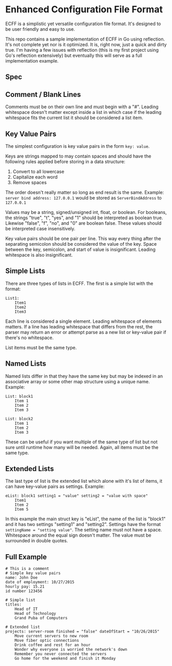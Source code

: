 Enhanced Configuration File Format
==================================

ECFF is a simplistic yet versatile configuration file format. It's designed to be user friendly and easy to use.

This repo contains a sample implementation of ECFF in Go using reflection. It's not complete yet nor is it optimized. It is, right now, just a quick and dirty true. I'm having a few issues with reflection (this is my first project using Go's reflection extensively) but eventually this will serve as a full implementation example.

Spec
----

Comment / Blank Lines
---------------------

Comments must be on their own line and must begin with a "#". Leading whitespace doesn't matter except inside a list in which case if the leading whitespace fits the current list it should be considered a list item.

Key Value Pairs
---------------

The simplest configuration is key value pairs in the form `key: value`.

Keys are strings mapped to may contain spaces and should have the following rules applied before storing in a data structure:

1. Convert to all lowercase
2. Capitalize each word
3. Remove spaces

The order doesn't really matter so long as end result is the same. Example: `server bind address: 127.0.0.1` would be stored as `ServerBindAddress` to `127.0.0.1`

Values may be a string, signed/unsigned int, float, or boolean. For booleans, the strings "true", "t", "yes", and "1" should be interpreted as boolean true. Likewise "false", "f", "no", and "0" are boolean false. These values should be interpreted case insensitively.

Key value pairs should be one pair per line. This way every thing after the separating semicolon should be considered the value of the key. Space between the key, semicolon, and start of value is insignificant. Leading whitespace is also insignificant.

Simple Lists
------------

There are three types of lists in ECFF. The first is a simple list with the format:

```
List1:
    Item1
    Item2
    Item3
```

Each line is considered a single element. Leading whitespace of elements matters. If a line has leading whitespace that differs from the rest, the parser may return an error or attempt parse as a new list or key-value pair if there's no whitespace.

List items must be the same type.

Named Lists
-----------

Named lists differ in that they have the same key but may be indexed in an associative array or some other map structure using a unique name. Example:

```
List: block1
    Item 1
    Item 2
    Item 3

List: block2
    Item 1
    Item 2
    Item 3
```

These can be useful if you want multiple of the same type of list but not sure until runtime how many will be needed. Again, all items must be the same type.

Extended Lists
--------------

The last type of list is the extended list which alone with it's list of items, it can have key-value pairs as settings. Example:

```
eList: block1 setting1 = "value" setting2 = "value with space"
    Item1
    Item 2
    Item 5
```

In this example the main struct key is "eList", the name of the list is "block1" and it has two settings "setting1" and "setting2". Settings have the format `settingName = "setting value"`. The setting name must not have a space. Whitespace around the equal sign doesn't matter. The value must be surrounded in double quotes.

Full Example
------------

```
# This is a comment
# Simple key value pairs
name: John Doe
date of employment: 10/27/2015
hourly pay: 15.21
id number 123456

# Simple list
titles:
    Head of IT
    Head of Technology
    Grand Puba of Computers

# Extended list
projects: server-room finished = "false" dateOfStart = "10/26/2015"
    Move current servers to new room
    Move fiber optic connections
    Drink coffee and rest for an hour
    Wonder why everyone is worried the network's down
    Remember you never connected the servers
    Go home for the weekend and finish it Monday
```
